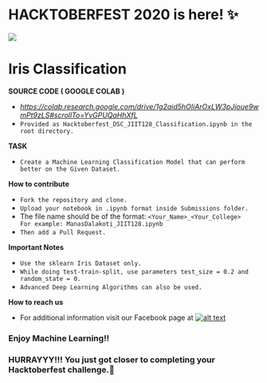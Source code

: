 # HACKTOBERFEST 2020 is here! ✨
<img src="./jiit128.png" >

# Iris Classification

**SOURCE CODE ( GOOGLE COLAB )** 
 - *https://colab.research.google.com/drive/1g2aid5hOIiArOxLW3pJjoue9wmPt9zLS#scrollTo=YvGPUQaHhXfL*
 - `Provided as Hacktoberfest_DSC_JIIT128_Classification.ipynb in the root directory.`

**TASK**
 - `Create a Machine Learning Classification Model that can perform better on the Given Dataset.`
 
**How to contribute**

 - `Fork the repository and clone.`
 - `Upload your notebook in .ipynb format inside Submissions folder.`
 -  The file name should be of the format: `<Your_Name>_<Your_College>    For example: ManasDalakoti_JIIT128.ipynb`
 - `Then add a Pull Request.`

**Important Notes**
 - `Use the sklearn Iris Dataset only.`
 - `While doing test-train-split, use parameters test_size = 0.2 and random_state = 0.`
 - `Advanced Deep Learning Algorithms can also be used.`
 
**How to reach us**
- For additional information visit our Facebook page at 
[![alt text][2.2]][2]

[2.2]: http://i.imgur.com/fep1WsG.png (http://www.facebook.com/dscjiitnoida/)

[2]: http://www.facebook.com/dscjiitnoida/

### Enjoy Machine Learning!!
### HURRAYYY!!! You just got closer to completing your Hacktoberfest challenge.🌱
 
